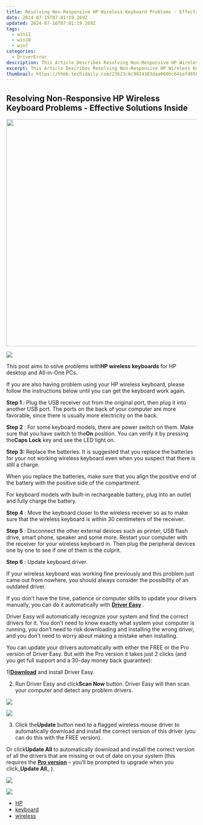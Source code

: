 ```yaml
---
title: Resolving Non-Responsive HP Wireless Keyboard Problems - Effective Solutions Inside
date: 2024-07-15T07:01:19.269Z
updated: 2024-07-16T07:01:19.269Z
tags:
  - win11
  - win10
  - win7
categories:
  - DriverError
description: This Article Describes Resolving Non-Responsive HP Wireless Keyboard Problems - Effective Solutions Inside
excerpt: This Article Describes Resolving Non-Responsive HP Wireless Keyboard Problems - Effective Solutions Inside
thumbnail: https://thmb.techidaily.com/23623c6c9024303daa060bc641efd6507d7732a1f03e792453593b70b3bd6c06.jpg
---
```


## Resolving Non-Responsive HP Wireless Keyboard Problems - Effective Solutions Inside

<!-- affiliate ads begin -->
<a href="https://uperfect.sjv.io/c/5597632/1246754/15155" target="_top" id="1246754"><img src="//a.impactradius-go.com/display-ad/15155-1246754" border="0" alt="" width="600" height="600"/></a><img height="0" width="0" src="https://imp.pxf.io/i/5597632/1246754/15155" style="position:absolute;visibility:hidden;" border="0" />
<!-- affiliate ads end -->
![](https://support.hp.com/doc-images/787/c01577540.jpg)

 This post aims to solve problems with**HP wireless keyboards** for HP desktop and All-in-One PCs.

 If you are also having problem using your HP wireless keyboard, please follow the instructions below until you can get the keyboard work again.

**Step 1** : Plug the USB receiver out from the original port, then plug it into another USB port. The ports on the back of your computer are more favorable, since there is usually more electricity on the back.

**Step 2** : For some keyboard models, there are power switch on them. Make sure that you have switch to the**On** position. You can verify it by pressing the**Caps Lock** key and see the LED light on.

**Step 3:** Replace the batteries. It is suggested that you replace the batteries for your not working wireless keyboard even when you suspect that there is still a charge.

 When you replace the batteries, make sure that you align the positive end of the battery with the positive side of the compartment.

 For keyboard models with built-in rechargeable battery, plug into an outlet and fully charge the battery.

**Step 4** : Move the keyboard closer to the wireless receiver so as to make sure that the wireless keyboard is within 30 centimeters of the receiver.

**Step 5** : Disconnect the other external devices such as printer, USB flash drive, smart phone, speaker and some more. Restart your computer with the receiver for your wireless keyboard in. Then plug the peripheral devices one by one to see if one of them is the culprit.

**Step 6** : Update keyboard driver.

 If your wireless keyboard was working fine previously and this problem just came out from nowhere, you should always consider the possibility of an outdated driver.

 If you don’t have the time, patience or computer skills to update your drivers manually, you can do it automatically with [**Driver Easy**](https://tools.techidaily.com/drivereasy/download/) .

 Driver Easy will automatically recognize your system and find the correct drivers for it. You don’t need to know exactly what system your computer is running, you don’t need to risk downloading and installing the wrong driver, and you don’t need to worry about making a mistake when installing.

 You can update your drivers automatically with either the FREE or the Pro version of Driver Easy. But with the Pro version it takes just 2 clicks (and you get full support and a 30-day money back guarantee):

 1)[**Download**](https://tools.techidaily.com/drivereasy/download/) and install Driver Easy.

 2) Run Driver Easy and click**Scan Now** button. Driver Easy will then scan your computer and detect any problem drivers.

<!-- affiliate ads begin -->
<a href="https://shop.copernic.com/order/checkout.php?PRODS=41033095&QTY=1&AFFILIATE=108875&CART=1"><img src="https://secure.2checkout.com/images/merchant/8d30aa96e72440759f74bd2306c1fa3d/Copernic-2023-Affiliate-728x90-Advanced-3YR.png" border="0"></a>
<!-- affiliate ads end -->
![](https://images.drivereasy.com/wp-content/uploads/2017/06/img_5937b3a69e0a7.png)

 3) Click the**Update** button next to a flagged wireless mouse driver to automatically download and install the correct version of this driver (you can do this with the FREE version).

 Or click**Update All** to automatically download and install the correct version of all the drivers that are missing or out of date on your system (this requires the [**Pro version**](https://tools.techidaily.com/drivereasy/download/) – you’ll be prompted to upgrade when you click_**Update All**_ ).

<!-- affiliate ads begin -->
<a href="https://store.iobit.com/order/checkout.php?PRODS=1468905&QTY=1&AFFILIATE=108875&CART=1"><img src="https://secure.avangate.com/images/merchant/184260348236f9554fe9375772ff966e/ascscan_728x90.png" border="0"></a>
<!-- affiliate ads end -->
![](https://images.drivereasy.com/wp-content/uploads/2017/06/img_5937b4a6ba68a.jpg)

* [HP](https://tools.techidaily.com/drivereasy/download/)
* [keyboard](https://bellelily.pxf.io/m5azgm)
* [wireless](https://tools.techidaily.com/drivereasy/download/)

<ins class="adsbygoogle"
     style="display:block"
     data-ad-format="autorelaxed"
     data-ad-client="ca-pub-7571918770474297"
     data-ad-slot="1223367746"></ins>



<ins class="adsbygoogle"
     style="display:block"
     data-ad-client="ca-pub-7571918770474297"
     data-ad-slot="8358498916"
     data-ad-format="auto"
     data-full-width-responsive="true"></ins>


